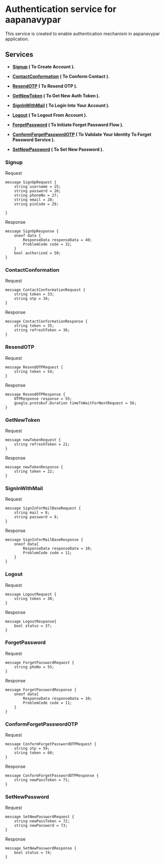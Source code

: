 # Authentication service for aapanavypar

This service is created to enable authentication mechanism in aapanavypar application.

## Services

- **[Signup](#Signup) ( To Create Account ).**

- **[ContactConformation](#ContactConformation) ( To Conform Contact ).**

- **[ResendOTP](#ResendOTP) ( To Resend OTP ).**

- **[GetNewToken](#GetNewToken) ( To Get New Auth Token ).**

- **[SignInWithMail](#SignInWithMail) ( To Login Into Your Account ).**

- **[Logout](#Logout) ( To Logout From Account ).**

- **[ForgetPassword](#ForgetPassword) ( To Initiate Forget Password Flow ).**

- **[ConformForgetPasswordOTP](#ConformForgetPasswordOTP) ( To Validate Your Identity To Forget Password Service ).**

- **[SetNewPassword](#SetNewPassword) ( To Set New Password ).**

### Signup

Request

    message SignUpRequest {
        string username = 25;
        string password = 26;
        string phoneNo = 27;
        string email = 28;
        string pinCode = 29;

    }  
    
Response 
  
    message SignUpResponse {
        oneof data {
            ResponseData responseData = 40;
            ProblemCode code = 32;
        }
        bool authorized = 50;
    }


### ContactConformation

Request

    message ContactConformationRequest {
        string token = 33;
        string otp = 34;
    }


Response

    message ContactConformationResponse {
        string token = 35;
        string refreshToken = 36;
    }


### ResendOTP

Request

    message ResendOTPRequest {
        string token = 54;
    }

Response

    message ResendOTPResponse {
        OTPResponse response = 55;
        google.protobuf.Duration timeToWaitForNextRequest = 56;
    }

### GetNewToken

Request

    message newTokenRequest {
        string refreshToken = 21;
    }

Response

    message newTokenResponse {
        string token = 22;
    }

### SignInWithMail

Request

    message SignInForMailBaseRequest {
        string mail = 8;
        string password = 9;
    }

Response

    message SignInForMailBaseResponse {
        oneof data{
            ResponseData responseData = 10;
            ProblemCode code = 11;
        }
    }

### Logout

Request

    message LogoutRequest {
        string token = 36;
    }

Response

    message LogoutResponse{
        bool status = 37;
    }

### ForgetPassword

Request

    message ForgetPasswordRequest {
        string phoNo = 55;
    }

Response

    message ForgetPasswordResponse {
        oneof data{
            ResponseData responseData = 10;
            ProblemCode code = 11;
        }
    }

### ConformForgetPasswordOTP

Request

    message ConformForgetPasswordOTPRequest {
        string otp = 59;
        string token = 60;
    }

Response

    message ConformForgetPasswordOTPResponse {
        string newPassToken = 71;
    }

### SetNewPassword

Request

    message SetNewPasswordRequest {
        string newPassToken = 72;
        string newPassword = 73;
    }

Response

    message SetNewPasswordResponse {
        bool status = 74;
    }
